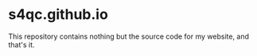 # s4qc.github.io

This repository contains nothing but the source code for my website, and that's it.
